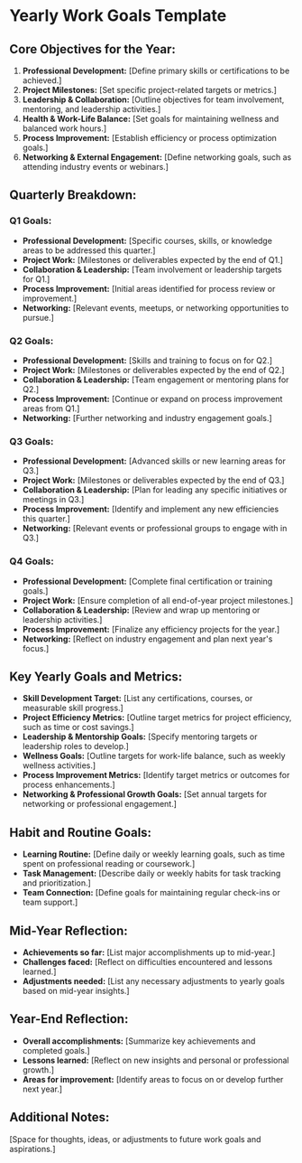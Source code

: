 # Yearly Work Goals Template

## Core Objectives for the Year:

1. **Professional Development:** [Define primary skills or certifications to be achieved.]
2. **Project Milestones:** [Set specific project-related targets or metrics.]
3. **Leadership & Collaboration:** [Outline objectives for team involvement, mentoring, and leadership activities.]
4. **Health & Work-Life Balance:** [Set goals for maintaining wellness and balanced work hours.]
5. **Process Improvement:** [Establish efficiency or process optimization goals.]
6. **Networking & External Engagement:** [Define networking goals, such as attending industry events or webinars.]

## Quarterly Breakdown:

### Q1 Goals:

- **Professional Development:** [Specific courses, skills, or knowledge areas to be addressed this quarter.]
- **Project Work:** [Milestones or deliverables expected by the end of Q1.]
- **Collaboration & Leadership:** [Team involvement or leadership targets for Q1.]
- **Process Improvement:** [Initial areas identified for process review or improvement.]
- **Networking:** [Relevant events, meetups, or networking opportunities to pursue.]

### Q2 Goals:

- **Professional Development:** [Skills and training to focus on for Q2.]
- **Project Work:** [Milestones or deliverables expected by the end of Q2.]
- **Collaboration & Leadership:** [Team engagement or mentoring plans for Q2.]
- **Process Improvement:** [Continue or expand on process improvement areas from Q1.]
- **Networking:** [Further networking and industry engagement goals.]

### Q3 Goals:

- **Professional Development:** [Advanced skills or new learning areas for Q3.]
- **Project Work:** [Milestones or deliverables expected by the end of Q3.]
- **Collaboration & Leadership:** [Plan for leading any specific initiatives or meetings in Q3.]
- **Process Improvement:** [Identify and implement any new efficiencies this quarter.]
- **Networking:** [Relevant events or professional groups to engage with in Q3.]

### Q4 Goals:

- **Professional Development:** [Complete final certification or training goals.]
- **Project Work:** [Ensure completion of all end-of-year project milestones.]
- **Collaboration & Leadership:** [Review and wrap up mentoring or leadership activities.]
- **Process Improvement:** [Finalize any efficiency projects for the year.]
- **Networking:** [Reflect on industry engagement and plan next year's focus.]

## Key Yearly Goals and Metrics:

- **Skill Development Target:** [List any certifications, courses, or measurable skill progress.]
- **Project Efficiency Metrics:** [Outline target metrics for project efficiency, such as time or cost savings.]
- **Leadership & Mentorship Goals:** [Specify mentoring targets or leadership roles to develop.]
- **Wellness Goals:** [Outline targets for work-life balance, such as weekly wellness activities.]
- **Process Improvement Metrics:** [Identify target metrics or outcomes for process enhancements.]
- **Networking & Professional Growth Goals:** [Set annual targets for networking or professional engagement.]

## Habit and Routine Goals:

- **Learning Routine:** [Define daily or weekly learning goals, such as time spent on professional reading or coursework.]
- **Task Management:** [Describe daily or weekly habits for task tracking and prioritization.]
- **Team Connection:** [Define goals for maintaining regular check-ins or team support.]

## Mid-Year Reflection:

- **Achievements so far:** [List major accomplishments up to mid-year.]
- **Challenges faced:** [Reflect on difficulties encountered and lessons learned.]
- **Adjustments needed:** [List any necessary adjustments to yearly goals based on mid-year insights.]

## Year-End Reflection:

- **Overall accomplishments:** [Summarize key achievements and completed goals.]
- **Lessons learned:** [Reflect on new insights and personal or professional growth.]
- **Areas for improvement:** [Identify areas to focus on or develop further next year.]

## Additional Notes:

[Space for thoughts, ideas, or adjustments to future work goals and aspirations.]
